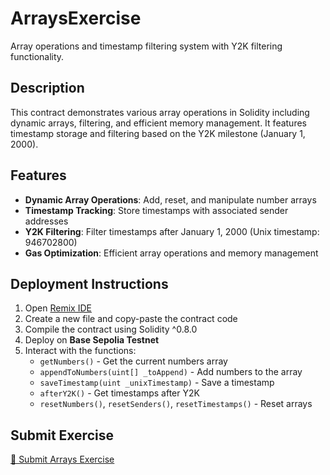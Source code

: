 # ArraysExercise

Array operations and timestamp filtering system with Y2K filtering functionality.

## Description

This contract demonstrates various array operations in Solidity including dynamic arrays, filtering, and efficient memory management. It features timestamp storage and filtering based on the Y2K milestone (January 1, 2000).

## Features

- **Dynamic Array Operations**: Add, reset, and manipulate number arrays
- **Timestamp Tracking**: Store timestamps with associated sender addresses
- **Y2K Filtering**: Filter timestamps after January 1, 2000 (Unix timestamp: 946702800)
- **Gas Optimization**: Efficient array operations and memory management

## Deployment Instructions

1. Open [Remix IDE](https://remix.ethereum.org/)
2. Create a new file and copy-paste the contract code
3. Compile the contract using Solidity ^0.8.0
4. Deploy on **Base Sepolia Testnet**
5. Interact with the functions:
   - `getNumbers()` - Get the current numbers array
   - `appendToNumbers(uint[] _toAppend)` - Add numbers to the array
   - `saveTimestamp(uint _unixTimestamp)` - Save a timestamp
   - `afterY2K()` - Get timestamps after Y2K
   - `resetNumbers()`, `resetSenders()`, `resetTimestamps()` - Reset arrays

## Submit Exercise

[📖 Submit Arrays Exercise](https://docs.base.org/learn/arrays/arrays-exercise)

